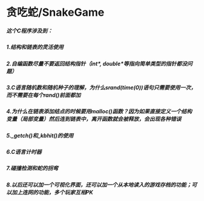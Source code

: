 # 贪吃蛇/SnakeGame
##### 这个C程序涉及到：
##### 1.结构和链表的灵活使用
##### 2.自编函数尽量不要返回结构指针（int\*, double\*等指向简单类型的指针都没问题）
##### 3.C语言随机数和随机种子的理解，为什么srand(time(0))语句只需要使用一次，而不需要在每个rand()前面都加
##### 4.为什么在链表添加结点的时候要用malloc()函数？因为如果直接定义一个结构变量（局部变量）然后连到链表中，离开函数就会被释放，会出现各种错误
##### 5.\_getch()和\_kbhit()的使用
##### 6.C语言计时器
##### 7.碰撞检测和蛇的拐弯
##### 8.以后还可以加一个可视化界面，还可以加一个从本地读入的游戏存档的功能；可以加上连网的功能，多个玩家互相PK
